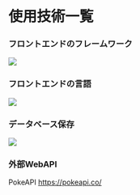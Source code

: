 <div id="top"></div>

# 使用技術一覧

<!-- シールド一覧 -->
<!-- 該当するプロジェクトの中から任意のものを選ぶ-->
### フロントエンドのフレームワーク
 <!-- フロントエンドのフレームワーク一覧 -->
<img src="https://img.shields.io/badge/-Next.js-000000.svg?logo=next.js&style=for-the-badge"> 
<!-- フロントエンドの言語一覧 -->

### フロントエンドの言語
<img src="https://img.shields.io/badge/-Javascript-000000.svg?logo=javascript&style=for-the-badge">

### データベース保存
<img src="https://img.shields.io/badge/-Firebase-000000.svg?logo=firebase&style=for-the-badge">

### 外部WebAPI
PokeAPI
https://pokeapi.co/
